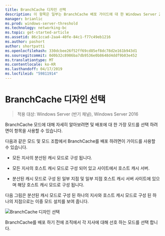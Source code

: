 ```yaml
---
title: BranchCache 디자인 선택
description: 이 항목은 일부는 BranchCache 배포 가이드에 대 한 Windows Server 2016, 지사에 WAN 대역폭 사용량을 최적화 하기 위해 분산 및 호스트 캐시 모드로 BranchCache를 배포 하는 방법을 보여 주는
manager: brianlic
ms.prod: windows-server-threshold
ms.technology: networking-bc
ms.topic: get-started-article
ms.assetid: 86c1ccad-2aa4-40fe-84c1-f77c49eb1216
ms.author: pashort
author: shortpatti
ms.openlocfilehash: 330dcbee26f52ff69cd85ef8dc78d2e161b943d1
ms.sourcegitcommit: 0d0b32c8986ba7db9536e0b8648d4ddf9b03e452
ms.translationtype: MT
ms.contentlocale: ko-KR
ms.lasthandoff: 04/17/2019
ms.locfileid: "59811914"
---
```

# <a name="choosing-a-branchcache-design"></a>BranchCache 디자인 선택

>적용 대상: Windows Server (반기 채널), Windows Server 2016

BranchCache 모드에 대해 자세히 알아보려면 및 배포에 대 한 가장 모드를 선택 하려면이 항목을 사용할 수 있습니다.  
  
다음과 같은 모드 및 모드 조합에서 BranchCache를 배포 하려면이 가이드를 사용할 수 있습니다.  
  
-   모든 지사의 분산된 캐시 모드로 구성 됩니다.  
  
-   모든 지사의 호스트 캐시 모드로 구성 되어 있고 사이트에서 호스트 캐시 서버.  
  
-   분산된 캐시 모드로 구성 된 일부 지점 및 일부 지점 호스트 캐시 서버 사이트에 있으며 해당 호스트 캐시 모드로 구성 됩니다.  
  
다음 그림은 분산된 캐시 모드로 구성 된 하나의 지사와 호스트 캐시 모드로 구성 된 하나의 지점으로는 이중 모드 설치를 보여 줍니다.  
  
![BranchCache 디자인 선택](../../media/Choosing-a-BranchCache-Design/bc_new_modes.jpg)  
  
BranchCache를 배포 하기 전에 조직에서 각 지사에 대해 선호 하는 모드를 선택 합니다.  
  


